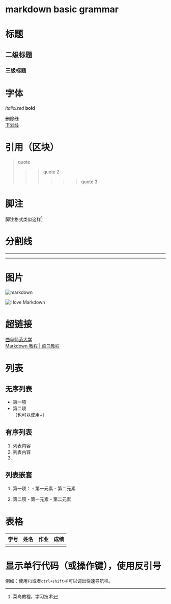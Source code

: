 # markdown basic grammar


#  标题
## 二级标题
### 三级标题

# 字体
*italicized*
**bold**

~~删除线~~  
<u>下划线</u>

# 引用（区块）

> quote
>
> > > quote 2
> > >
> > > > > > quote 3

# 脚注
脚注格式类似这样[^RUNOOB]  
[^RUNOOB]: 菜鸟教程，学习技术

# 分割线

---

***

# 图片
![markdown](https://www.runoob.com/wp-content/uploads/2019/03/iconfinder_markdown_298823.png)

![I love Markdown](https://ss2.bdstatic.com/70cFvnSh_Q1YnxGkpoWK1HF6hhy/it/u=1613194509,3683268681&fm=26&gp=0.jpg)

# 超链接

[曲阜师范大学](http://www.qfnu.edu.cn/)  
[Markdown 教程 | 菜鸟教程](https://www.runoob.com/markdown/md-tutorial.html)

# 列表

## 无序列表  
- 第一项
- 第二项  
（也可以使用+）  

 ## 有序列表  
1. 列表内容
2. 列表内容
3. 

## 列表嵌套  
1. 第一项：
       - 第一元素
       - 第二元素

2. 第二项
       - 第一元素
       - 第二元素

  

# 表格

| 学号 | 姓名 | 作业 | 成绩 |
| ---- | ---- | ---- | ---- |
|      |      |      |      |

# 显示单行代码（或操作键），使用反引号
例如：使用`F1`或者`ctrl+shift+P`可以调出快速导航栏。
